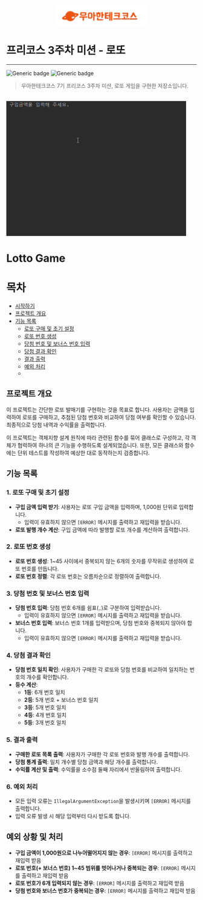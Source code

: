 <p align="center">
    <img src="./woowacourse.png" alt="우아한테크코스" width="250px">
</p>

# 프리코스 3주차 미션 - 로또

---

![Generic badge](https://img.shields.io/badge/precourse-week3-green.svg)
![Generic badge](https://img.shields.io/badge/version-1.0--SNAPSHOT-yellow.svg)

> 우아한테크코스 7기 프리코스 3주차 미션, 로또 게임을 구현한 저장소입니다.

<br>

<img src="./operation.gif">

# Lotto Game

# 목차

- [시작하기](#시작하기)
- [프로젝트 개요](#프로젝트-개요)
- [기능 목록](#기능-목록)
  - [로또 구매 및 초기 설정](#로또-구매-및-초기-설정)
  - [로또 번호 생성](#로또-번호-생성)
  - [당첨 번호 및 보너스 번호 입력](#당첨-번호-및-보너스-번호-입력)
  - [당첨 결과 확인](#당첨-결과-확인)
  - [결과 출력](#결과-출력)
  - [예외 처리](#예외-처리)
  - 
## 프로젝트 개요
이 프로젝트는 간단한 로또 발매기를 구현하는 것을 목표로 합니다. 사용자는 금액을 입력하여 로또를 구매하고, 추첨된 당첨 번호와 비교하여 당첨 여부를 확인할 수 있습니다. 최종적으로 당첨 내역과 수익률을 출력합니다.

이 프로젝트는 객체지향 설계 원칙에 따라 관련된 함수를 묶어 클래스로 구성하고, 각 객체가 협력하여 하나의 큰 기능을 수행하도록 설계되었습니다. 또한, 모든 클래스와 함수에는 단위 테스트를 작성하여 예상한 대로 동작하는지 검증합니다.

## 기능 목록

### 1. 로또 구매 및 초기 설정
- **구입 금액 입력 받기**: 사용자는 로또 구입 금액을 입력하며, 1,000원 단위로 입력합니다. 
  - 입력이 유효하지 않으면 `[ERROR]` 메시지를 출력하고 재입력을 받습니다.
- **로또 발행 개수 계산**: 구입 금액에 따라 발행할 로또 개수를 계산하여 출력합니다.

### 2. 로또 번호 생성
- **로또 번호 생성**: 1~45 사이에서 중복되지 않는 6개의 숫자를 무작위로 생성하여 로또 번호를 만듭니다.
- **로또 번호 정렬**: 각 로또 번호는 오름차순으로 정렬하여 출력합니다.

### 3. 당첨 번호 및 보너스 번호 입력
- **당첨 번호 입력**: 당첨 번호 6개를 쉼표(`,`)로 구분하여 입력받습니다. 
  - 입력이 유효하지 않으면 `[ERROR]` 메시지를 출력하고 재입력을 받습니다.
- **보너스 번호 입력**: 보너스 번호 1개를 입력받으며, 당첨 번호와 중복되지 않아야 합니다. 
  - 입력이 유효하지 않으면 `[ERROR]` 메시지를 출력하고 재입력을 받습니다.

### 4. 당첨 결과 확인
- **당첨 번호 일치 확인**: 사용자가 구매한 각 로또와 당첨 번호를 비교하여 일치하는 번호의 개수를 확인합니다.
- **등수 계산**:
    - **1등**: 6개 번호 일치
    - **2등**: 5개 번호 + 보너스 번호 일치
    - **3등**: 5개 번호 일치
    - **4등**: 4개 번호 일치
    - **5등**: 3개 번호 일치

### 5. 결과 출력
- **구매한 로또 목록 출력**: 사용자가 구매한 각 로또 번호와 발행 개수를 출력합니다.
- **당첨 통계 출력**: 일치 개수별 당첨 금액과 해당 개수를 출력합니다.
- **수익률 계산 및 출력**: 수익률을 소수점 둘째 자리에서 반올림하여 출력합니다.

### 6. 예외 처리
- 모든 입력 오류는 `IllegalArgumentException`을 발생시키며 `[ERROR]` 메시지를 출력합니다.
- 입력 오류 발생 시 해당 입력부터 다시 받도록 합니다.

## 예외 상황 및 처리
- **구입 금액이 1,000원으로 나누어떨어지지 않는 경우**: `[ERROR]` 메시지를 출력하고 재입력 받음
- **로또 번호(+ 보너스 번호) 1~45 범위를 벗어나거나 중복되는 경우**: `[ERROR]` 메시지를 출력하고 재입력 받음
- **로또 번호가 6개 입력되지 않는 경우**: `[ERROR]` 메시지를 출력하고 재입력 받음
- **당첨 번호와 보너스 번호가 중복되는 경우**: `[ERROR]` 메시지를 출력하고 재입력 받음

